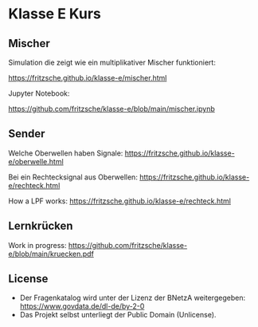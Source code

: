 # Klasse E Kurs
## Mischer
Simulation die zeigt wie ein multiplikativer Mischer funktioniert:

https://fritzsche.github.io/klasse-e/mischer.html

Jupyter  Notebook:

https://github.com/fritzsche/klasse-e/blob/main/mischer.ipynb

## Sender

Welche Oberwellen haben Signale:
https://fritzsche.github.io/klasse-e/oberwelle.html


Bei ein Rechtecksignal aus Oberwellen:
https://fritzsche.github.io/klasse-e/rechteck.html


How a LPF works:
https://fritzsche.github.io/klasse-e/rechteck.html



## Lernkrücken
Work in progress:
https://github.com/fritzsche/klasse-e/blob/main/kruecken.pdf

## License
* Der Fragenkatalog wird unter der Lizenz der BNetzA weitergegeben: https://www.govdata.de/dl-de/by-2-0
* Das Projekt selbst unterliegt der Public Domain (Unlicense).

